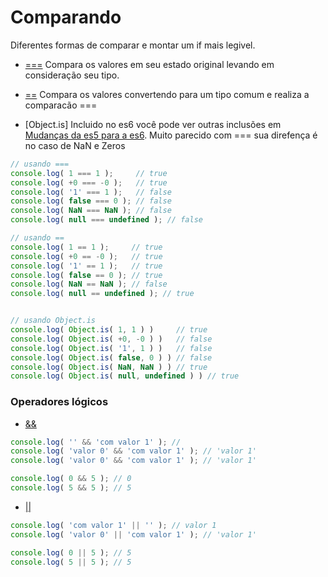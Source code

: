 # Comparando
Diferentes formas de comparar e montar um if mais legivel.
- [===]() Compara os valores em seu estado original levando em consideração seu tipo.
- [==]() Compara os valores convertendo para um tipo comum e realiza a comparacão ===

- [Object.is] Incluido no es6 você pode ver outras inclusões em [Mudanças da es5 para a es6](https://github.com/codermarcos/javascript-weekly/tree/master/mudancas-da-es5-para-a-es6). Muito parecido com === sua direfença é no caso de NaN e Zeros  

```javascript
// usando ===
console.log( 1 === 1 );     // true
console.log( +0 === -0 );   // true
console.log( '1' === 1 );   // false
console.log( false === 0 ); // false
console.log( NaN === NaN ); // false
console.log( null === undefined ); // false

// usando ==
console.log( 1 == 1 );     // true
console.log( +0 == -0 );   // true
console.log( '1' == 1 );   // true
console.log( false == 0 ); // true
console.log( NaN == NaN ); // false
console.log( null == undefined ); // true


// usando Object.is
console.log( Object.is( 1, 1 ) )     // true
console.log( Object.is( +0, -0 ) )   // false
console.log( Object.is( '1', 1 ) )   // false
console.log( Object.is( false, 0 ) ) // false
console.log( Object.is( NaN, NaN ) ) // true
console.log( Object.is( null, undefined ) ) // true
```
### Operadores lógicos
- [&&]()
```javascript
console.log( '' && 'com valor 1' ); //
console.log( 'valor 0' && 'com valor 1' ); // 'valor 1'
console.log( 'valor 0' && 'com valor 1' ); // 'valor 1'

console.log( 0 && 5 ); // 0
console.log( 5 && 5 ); // 5
```
- [||]()
```javascript
console.log( 'com valor 1' || '' ); // valor 1
console.log( 'valor 0' || 'com valor 1' ); // 'valor 1'

console.log( 0 || 5 ); // 5
console.log( 5 || 5 ); // 5
```
